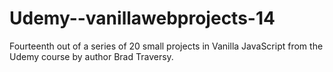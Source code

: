 # Udemy--vanillawebprojects-14
Fourteenth out of a series of 20 small projects in Vanilla JavaScript from the Udemy course by author Brad Traversy.
